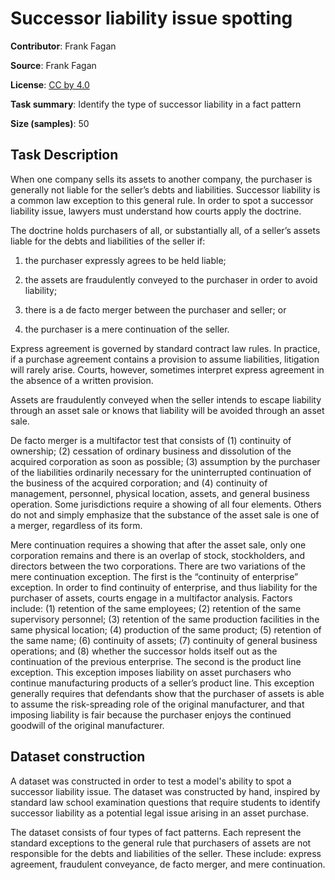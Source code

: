 # Successor liability issue spotting

**Contributor**: Frank Fagan

**Source**: Frank Fagan

**License**: [CC by 4.0](https://creativecommons.org/licenses/by/4.0/)

**Task summary**: Identify the type of successor liability in a fact pattern

**Size (samples)**: 50

## Task Description

When one company sells its assets to another company, the purchaser is generally not liable for the seller’s debts and liabilities. Successor liability is a common law exception to this general rule. In order to spot a successor liability issue, lawyers must understand how courts apply the doctrine.

The doctrine holds purchasers of all, or substantially all, of a seller’s assets liable for the debts and liabilities of the seller if:

1. the purchaser expressly agrees to be held liable;

2. the assets are fraudulently conveyed to the purchaser in order to avoid liability;

3. there is a de facto merger between the purchaser and seller; or

4. the purchaser is a mere continuation of the seller.

Express agreement is governed by standard contract law rules. In practice, if a purchase agreement contains a provision to assume liabilities, litigation will rarely arise. Courts, however, sometimes interpret express agreement in the absence of a written provision. 

Assets are fraudulently conveyed when the seller intends to escape liability through an asset sale or knows that liability will be avoided through an asset sale.

De facto merger is a multifactor test that consists of (1) continuity of ownership; (2) cessation of ordinary business and dissolution of the acquired corporation as soon as possible; (3) assumption by the purchaser of the liabilities ordinarily necessary for the uninterrupted continuation of the business of the acquired corporation; and (4) continuity of management, personnel, physical location, assets, and general business operation. Some jurisdictions require a showing of all four elements. Others do not and simply emphasize that the substance of the asset sale is one of a merger, regardless of its form.

Mere continuation requires a showing that after the asset sale, only one corporation remains and there is an overlap of stock, stockholders, and directors between the two corporations. There are two variations of the mere continuation exception. The first is the “continuity of enterprise” exception. In order to find continuity of enterprise, and thus liability for the purchaser of assets, courts engage in a multifactor analysis. Factors include: (1) retention of the same employees; (2) retention of the same supervisory personnel; (3) retention of the same production facilities in the same physical location; (4) production of the same product; (5) retention of the same name; (6) continuity of assets; (7) continuity of general business operations; and (8) whether the successor holds itself out as the continuation of the previous enterprise. The second is the product line exception. This exception imposes liability on asset purchasers who continue manufacturing products of a seller’s product line. This exception generally requires that defendants show that the purchaser of assets is able to assume the risk-spreading role of the original manufacturer, and that imposing liability is fair because the purchaser enjoys the continued goodwill of the original manufacturer. 

## Dataset construction

A dataset was constructed in order to test a model's ability to spot a successor liability issue. The dataset was constructed by hand, inspired by standard law school examination questions that require students to identify successor liability as a potential legal issue arising in an asset purchase.

The dataset consists of four types of fact patterns. Each represent the standard exceptions to the general rule that purchasers of assets are not responsible for the debts and liabilities of the seller. These include: express agreement, fraudulent conveyance, de facto merger, and mere continuation.